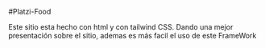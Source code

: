 #Platzi-Food

Este sitio esta hecho con html y con tailwind CSS. Dando una mejor presentación sobre el sitio, ademas es más facil el uso de este FrameWork
